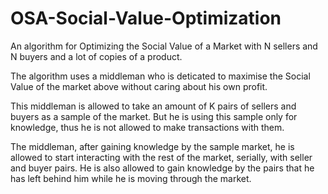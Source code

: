 # OSA-Social-Value-Optimization
An algorithm for Optimizing the Social Value of a Market with N sellers and N buyers and a lot of copies of a product.

The algorithm uses a middleman who is deticated to maximise the Social Value of the market above without caring about his own profit.

This middleman is allowed to take an amount of K pairs of sellers and buyers as a sample of the market. But he is using this sample only for knowledge, thus he is not allowed to make transactions with them.

The middleman, after gaining knowledge by the sample market, he is allowed to start interacting with the rest of the market, serially, with seller and buyer pairs. 
He is also allowed to gain knowledge by the pairs that he has left behind him while he is moving through the market.
